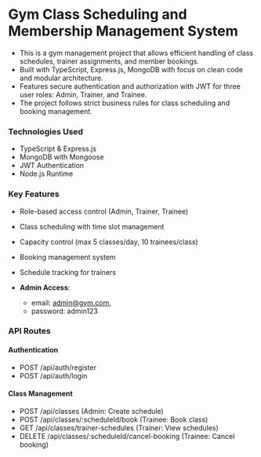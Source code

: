 # Gym Class Scheduling and Membership Management System

* This is a gym management project that allows efficient handling of class schedules, trainer assignments, and member bookings.
* Built with TypeScript, Express.js, MongoDB with focus on clean code and modular architecture.
* Features secure authentication and authorization with JWT for three user roles: Admin, Trainer, and Trainee.
* The project follows strict business rules for class scheduling and booking management.

### Technologies Used

* TypeScript & Express.js
* MongoDB with Mongoose
* JWT Authentication 
* Node.js Runtime

### Key Features

* Role-based access control (Admin, Trainer, Trainee)
* Class scheduling with time slot management 
* Capacity control (max 5 classes/day, 10 trainees/class)
* Booking management system
* Schedule tracking for trainers

* **Admin Access**: 
  * email: admin@gym.com,
  * password: admin123

### API Routes

#### Authentication
* POST /api/auth/register
* POST /api/auth/login

#### Class Management
* POST /api/classes (Admin: Create schedule)
* POST /api/classes/:scheduleId/book (Trainee: Book class)
* GET /api/classes/trainer-schedules (Trainer: View schedules)
* DELETE /api/classes/:scheduleId/cancel-booking (Trainee: Cancel booking)

